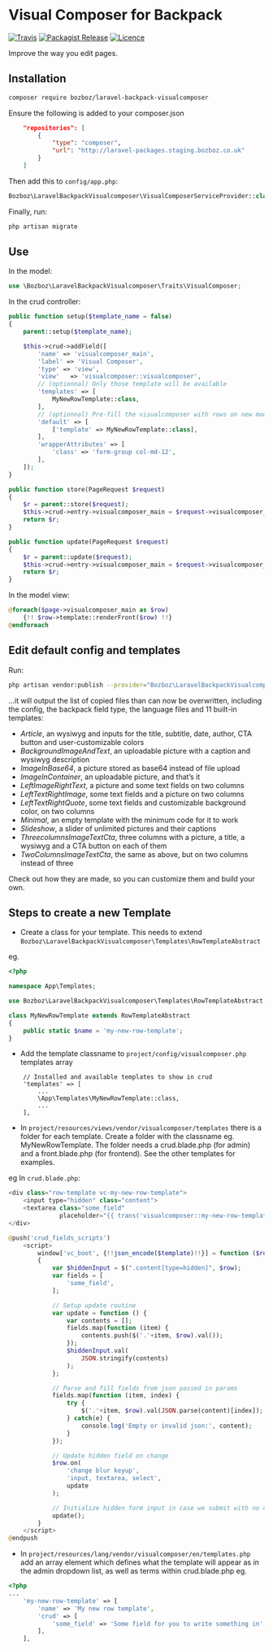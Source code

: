 # Visual Composer for Backpack
[![Travis](https://img.shields.io/travis/novius/laravel-backpack-visualcomposer.svg?maxAge=1800&style=flat-square)](https://travis-ci.org/novius/laravel-backpack-visualcomposer)
[![Packagist Release](https://img.shields.io/packagist/v/novius/laravel-backpack-visualcomposer.svg?maxAge=1800&style=flat-square)](https://packagist.org/packages/novius/laravel-backpack-visualcomposer)
[![Licence](https://img.shields.io/packagist/l/novius/laravel-backpack-visualcomposer.svg?maxAge=1800&style=flat-square)](https://github.com/novius/laravel-backpack-visualcomposer#licence)

Improve the way you edit pages.

## Installation

```sh
composer require bozboz/laravel-backpack-visualcomposer
```

Ensure the following is added to your composer.json
```json
    "repositories": [
        {
            "type": "composer",
            "url": "http://laravel-packages.staging.bozboz.co.uk"
        }
    ]
```

Then add this to `config/app.php`:

```php
Bozboz\LaravelBackpackVisualcomposer\VisualComposerServiceProvider::class,
```

Finally, run:

```sh
php artisan migrate
```

## Use

In the model:

```php
use \Bozboz\LaravelBackpackVisualcomposer\Traits\VisualComposer;
```

In the crud controller:

```php
public function setup($template_name = false)
{
    parent::setup($template_name);

    $this->crud->addField([
        'name' => 'visualcomposer_main',
        'label' => 'Visual Composer',
        'type' => 'view',
        'view'   => 'visualcomposer::visualcomposer',
        // (optionnal) Only those template will be available
        'templates' => [
            MyNewRowTemplate::class,
        ],
        // (optionnal) Pre-fill the visualcomposer with rows on new models
        'default' => [
            ['template' => MyNewRowTemplate::class],
        ],
        'wrapperAttributes' => [
            'class' => 'form-group col-md-12',
        ],
    ]);
}

public function store(PageRequest $request)
{
    $r = parent::store($request);
    $this->crud->entry->visualcomposer_main = $request->visualcomposer_main;
    return $r;
}

public function update(PageRequest $request)
{
    $r = parent::update($request);
    $this->crud->entry->visualcomposer_main = $request->visualcomposer_main;
    return $r;
}
```

In the model view:

```php
@foreach($page->visualcomposer_main as $row)
    {!! $row->template::renderFront($row) !!}
@endforeach
```


## Edit default config and templates


Run:

```sh
php artisan vendor:publish --provider="Bozboz\LaravelBackpackVisualcomposer\VisualComposerServiceProvider"
```

...it will output the list of copied files than can now be overwritten, including the config, the backpack field type, the language files and 11 built-in templates:

- *Article*, an wysiwyg and inputs for the title, subtitle, date, author, CTA button and user-customizable colors
- *BackgroundImageAndText*, an uploadable picture with a caption and wysiwyg description
- *ImageInBase64*, a picture stored as base64 instead of file upload
- *ImageInContainer*, an uploadable picture, and that’s it
- *LeftImageRightText*, a picture and some text fields on two columns
- *LeftTextRightImage*, some text fields and a picture on two columns
- *LeftTextRightQuote*, some text fields and customizable background color, on two columns
- *Minimal*, an empty template with the minimum code for it to work
- *Slideshow*, a slider of unlimited pictures and their captions
- *ThreecolumnsImageTextCta*, three columns with a picture, a title, a wysiwyg and a CTA button on each of them
- *TwoColumnsImageTextCta*, the same as above, but on two columns instead of three

Check out how they are made, so you can customize them and build your own.


## Steps to create a new Template

- Create a class for your template.  This needs to extend `Bozboz\LaravelBackpackVisualcomposer\Templates\RowTemplateAbstract`

eg.

```php
<?php

namespace App\Templates;

use Bozboz\LaravelBackpackVisualcomposer\Templates\RowTemplateAbstract;

class MyNewRowTemplate extends RowTemplateAbstract
{
    public static $name = 'my-new-row-template';
}
```

- Add the template classname to `project/config/visualcomposer.php` templates array
```
    // Installed and available templates to show in crud
    'templates' => [
        ...
        \App\Templates\MyNewRowTemplate::class,
        ...
    ],
```

- In `project/resources/views/vendor/visualcomposer/templates` there is a folder for each template.  Create a folder with the classname eg. MyNewRowTemplate.  The folder needs a crud.blade.php (for admin) and a front.blade.php (for frontend).  See the other templates for examples.

eg In `crud.blade.php`:

```php
<div class="row-template vc-my-new-row-template">
    <input type="hidden" class="content">
    <textarea class="some_field"
              placeholder="{{ trans('visualcomposer::my-new-row-template.crud.some_field') }}"></textarea>
</div>

@push('crud_fields_scripts')
    <script>
        window['vc_boot', {!!json_encode($template)!!}] = function ($row, content)
        {
            var $hiddenInput = $(".content[type=hidden]", $row);
            var fields = [
                'some_field',
            ];

            // Setup update routine
            var update = function () {
                var contents = [];
                fields.map(function (item) {
                    contents.push($('.'+item, $row).val());
                });
                $hiddenInput.val(
                    JSON.stringify(contents)
                );
            };

            // Parse and fill fields from json passed in params
            fields.map(function (item, index) {
                try {
                    $('.'+item, $row).val(JSON.parse(content)[index]);
                } catch(e) {
                    console.log('Empty or invalid json:', content);
                }
            });

            // Update hidden field on change
            $row.on(
                'change blur keyup',
                'input, textarea, select',
                update
            );

            // Initialize hidden form input in case we submit with no change
            update();
        }
    </script>
@endpush
```


- In `project/resources/lang/vendor/visualcomposer/en/templates.php` add an array element which defines what the template will appear as in the admin dropdown list, as well as terms within crud.blade.php
eg.
```php
<?php
...
    'my-new-row-template' => [
        'name' => 'My new row template',
        'crud' => [
            'some_field' => 'Some field for you to write something in',
        ],
    ],
```

